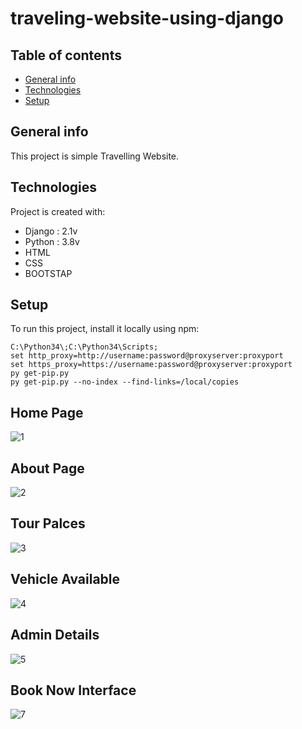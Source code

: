 # traveling-website-using-django

## Table of contents
* [General info](#general-info)
* [Technologies](#technologies)
* [Setup](#setup)

## General info
This project is simple Travelling Website.
	
## Technologies
Project is created with:
* Django : 2.1v
* Python : 3.8v
* HTML
* CSS
* BOOTSTAP

	
## Setup
To run this project, install it locally using npm:

```
C:\Python34\;C:\Python34\Scripts;
set http_proxy=http://username:password@proxyserver:proxyport
set https_proxy=https://username:password@proxyserver:proxyport
py get-pip.py
py get-pip.py --no-index --find-links=/local/copies
```




## Home Page

![1](https://user-images.githubusercontent.com/39904997/95045299-4a6cbf00-06ff-11eb-9abb-573c9058a593.JPG)

## About Page

![2](https://user-images.githubusercontent.com/39904997/95045355-7e47e480-06ff-11eb-8e31-36e9cb7ec71c.JPG)

## Tour Palces 

![3](https://user-images.githubusercontent.com/39904997/95045398-97e92c00-06ff-11eb-9177-ebee8b2ab384.JPG)

## Vehicle Available

![4](https://user-images.githubusercontent.com/39904997/95045437-ad5e5600-06ff-11eb-8dd6-85ad9a47c216.JPG)

## Admin Details

![5](https://user-images.githubusercontent.com/39904997/95045495-c830ca80-06ff-11eb-9c22-48dd86a48d6b.JPG)

## Book Now Interface

![7](https://user-images.githubusercontent.com/39904997/95045554-e5659900-06ff-11eb-810c-367b7f1f80f7.JPG)


